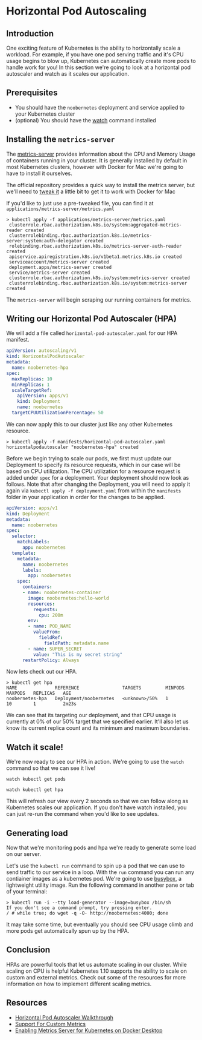 # Horizontal Pod Autoscaling
## Introduction
One exciting feature of Kubernetes is the ability to horizontally scale a workload. For example, if you have one pod serving traffic and it's CPU usage begins to blow up, Kubernetes can automatically create more pods to handle work for you! In this section we're going to look at a horizontal pod autoscaler and watch as it scales our application.

## Prerequisites
- You should have the `noobernetes` deployment and service applied to your Kubernetes cluster
- (optional) You should have the [watch](https://linux.die.net/man/1/watch) command installed

## Installing the `metrics-server`
The [metrics-server](https://github.com/kubernetes-sigs/metrics-server) provides information about the CPU and Memory Usage of containers running in your cluster. It is generally installed by default in most Kubernetes clusters, however with Docker for Mac we're going to have to install it ourselves.

The official repository provides a quick way to install the metrics server, but we'll need to [tweak it](https://blog.codewithdan.com/enabling-metrics-server-for-kubernetes-on-docker-desktop/) a little bit to get it to work with Docker for Mac

If you'd like to just use a pre-tweaked file, you can find it at `applications/metrics-server/metrics.yaml`

```
> kubectl apply -f applications/metrics-server/metrics.yaml
 clusterrole.rbac.authorization.k8s.io/system:aggregated-metrics-reader created
 clusterrolebinding.rbac.authorization.k8s.io/metrics-server:system:auth-delegator created
 rolebinding.rbac.authorization.k8s.io/metrics-server-auth-reader created
 apiservice.apiregistration.k8s.io/v1beta1.metrics.k8s.io created
 serviceaccount/metrics-server created
 deployment.apps/metrics-server created
 service/metrics-server created
 clusterrole.rbac.authorization.k8s.io/system:metrics-server created
 clusterrolebinding.rbac.authorization.k8s.io/system:metrics-server created
```

The `metrics-server` will begin scraping our running containers for metrics.

## Writing our Horizontal Pod Autoscaler (HPA)
We will add a file called `horizontal-pod-autoscaler.yaml` for our HPA manifest.

```yaml
apiVersion: autoscaling/v1
kind: HorizontalPodAutoscaler
metadata:
  name: noobernetes-hpa
spec:
  maxReplicas: 10
  minReplicas: 1
  scaleTargetRef:
    apiVersion: apps/v1
    kind: Deployment
    name: noobernetes
  targetCPUUtilizationPercentage: 50
```

We can now apply this to our cluster just like any other Kubernetes resource.

```shell
> kubectl apply -f manifests/horizontal-pod-autoscaler.yaml
horizontalpodautoscaler "noobernetes-hpa" created
```

Before we begin trying to scale our pods, we first must update our Deployment to specify its resource requests, which in our case will be based on CPU utilization. The CPU utilization for a resource request is added under `spec` for a deployment. Your deployment should now look as follows. Note that after changing the Deployment, you will need to apply it again via `kubectl apply -f deployment.yaml` from within the `manifests` folder in your application in order for the changes to be applied.

```yaml
apiVersion: apps/v1
kind: Deployment
metadata:
  name: noobernetes
spec:
  selector:
    matchLabels:
      app: noobernetes
  template:
    metadata:
      name: noobernetes
      labels:
        app: noobernetes
    spec:
      containers:
      - name: noobernetes-container
        image: noobernetes:hello-world
        resources:
          requests:
            cpu: 200m
        env:
        - name: POD_NAME
          valueFrom:
            fieldRef:
              fieldPath: metadata.name
        - name: SUPER_SECRET
          value: "This is my secret string"
      restartPolicy: Always
```

Now lets check out our HPA.

```
> kubectl get hpa
NAME              REFERENCE                TARGETS         MINPODS   MAXPODS   REPLICAS   AGE
noobernetes-hpa   Deployment/noobernetes   <unknown>/50%   1         10        1          2m23s
```
We can see that its targeting our deployment, and that CPU usage is currently at 0% of our 50% target that we specified earlier. It'll also let us know its current replica count and its minimum and maximum boundaries.

## Watch it scale!
We're now ready to see our HPA in action. We're going to use the `watch` command so that we can see it live!

`watch kubectl get pods`

`watch kubectl get hpa`

This will refresh our view every 2 seconds so that we can follow along as Kubernetes scales our application. If you don't have watch installed, you can just re-run the command when you'd like to see updates.

## Generating load
Now that we're monitoring pods and hpa we're ready to generate some load on our server. 

Let's use the `kubectl run` command to spin up a pod that we can use to send traffic to our service in a loop. With the `run` command you can run any contiainer images as a kubernetes pod. We're going to use [busybox](https://busybox.net/about.html), a lightweight utility image. Run the following command in another pane or tab of your terminal:

```
> kubectl run -i --tty load-generator --image=busybox /bin/sh
If you don't see a command prompt, try pressing enter.
/ # while true; do wget -q -O- http://noobernetes:4000; done
```

It may take some time, but eventually you should see CPU usage climb and more pods get automatically spun up by the HPA.

## Conclusion
HPAs are powerful tools that let us automate scaling in our cluster. While scaling on CPU is helpful Kubernetes 1.10 supports the ability to scale on custom and external metrics. Check out some of the resources for more information on how to implement different scaling metrics.

## Resources
- [Horizontal Pod Autoscaler Walkthrough](https://kubernetes.io/docs/tasks/run-application/horizontal-pod-autoscale-walkthrough/)
- [Support For Custom Metrics](https://kubernetes.io/docs/tasks/run-application/horizontal-pod-autoscale/#support-for-custom-metrics)
- [Enabling Metrics Server for  Kubernetes on Docker Desktop](https://blog.codewithdan.com/enabling-metrics-server-for-kubernetes-on-docker-desktop/)
